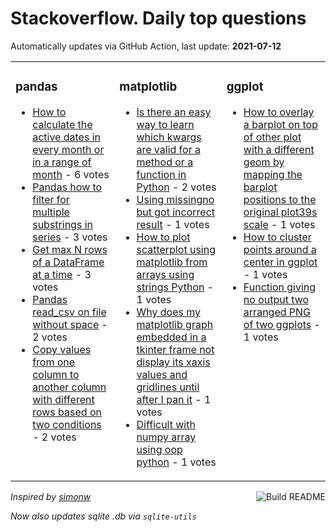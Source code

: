 # Stackoverflow. Daily top questions 

Automatically updates via GitHub Action, last update: **<!-- date starts -->2021-07-12<!-- date ends -->**


<table><tr><td valign="top" width="33%">

### pandas
<!-- pandas starts -->
* [How to calculate the active dates in every month or in a range of month](https://stackoverflow.com/questions/68346008/how-to-calculate-the-active-dates-in-every-month-or-in-a-range-of-month) - 6 votes
* [Pandas how to filter for multiple substrings in series](https://stackoverflow.com/questions/68352246/pandas-how-to-filter-for-multiple-substrings-in-series) - 3 votes
* [Get max N rows of a DataFrame at a time](https://stackoverflow.com/questions/68346772/get-max-n-rows-of-a-dataframe-at-a-time) - 3 votes
* [Pandas read_csv on file without space](https://stackoverflow.com/questions/68353026/pandas-read-csv-on-file-without-space) - 2 votes
* [Copy values from one column to another column with different rows based on two conditions](https://stackoverflow.com/questions/68352573/copy-values-from-one-column-to-another-column-with-different-rows-based-on-two-c) - 2 votes
<!-- pandas ends -->
</td><td valign="top" width="34%">


### matplotlib
<!-- matplotlib starts -->
* [Is there an easy way to learn which kwargs are valid for a method or a function in Python](https://stackoverflow.com/questions/68344641/is-there-an-easy-way-to-learn-which-kwargs-are-valid-for-a-method-or-a-function) - 2 votes
* [Using missingno but got incorrect result](https://stackoverflow.com/questions/68349646/using-missingno-but-got-incorrect-result) - 1 votes
* [How to plot scatterplot using matplotlib from arrays using strings Python](https://stackoverflow.com/questions/68345561/how-to-plot-scatterplot-using-matplotlib-from-arrays-using-strings-python) - 1 votes
* [Why does my matplotlib graph embedded in a tkinter frame not display its xaxis values and gridlines until after I pan it](https://stackoverflow.com/questions/68343777/why-does-my-matplotlib-graph-embedded-in-a-tkinter-frame-not-display-its-x-axis) - 1 votes
* [Difficult with numpy array using oop python](https://stackoverflow.com/questions/68341406/difficult-with-numpy-array-using-oop-python) - 1 votes
<!-- matplotlib ends -->
</td><td valign="top" width="34%">


### ggplot
<!-- ggplot2 starts -->
* [How to overlay a barplot on top of other plot with a different geom by mapping the barplot positions to the original plot39s scale](https://stackoverflow.com/questions/68349330/how-to-overlay-a-barplot-on-top-of-other-plot-with-a-different-geom-by-mapping) - 1 votes
* [How to cluster points around a center in ggplot](https://stackoverflow.com/questions/68350240/how-to-cluster-points-around-a-center-in-ggplot) - 1 votes
* [Function giving no output two arranged PNG of two ggplots](https://stackoverflow.com/questions/68349835/function-giving-no-output-two-arranged-png-of-two-ggplots) - 1 votes
<!-- ggplot2 ends -->
</td></tr></table>

<a href="https://github.com/hp0404/hp0404/actions"><img src="https://github.com/hp0404/hp0404/workflows/Build%20README/badge.svg" align="right" alt="Build README"></a> <p>*Inspired by  [simonw](https://github.com/simonw/simonw)*</p> <p> *Now also updates sqlite .db via `sqlite-utils`* </p>
